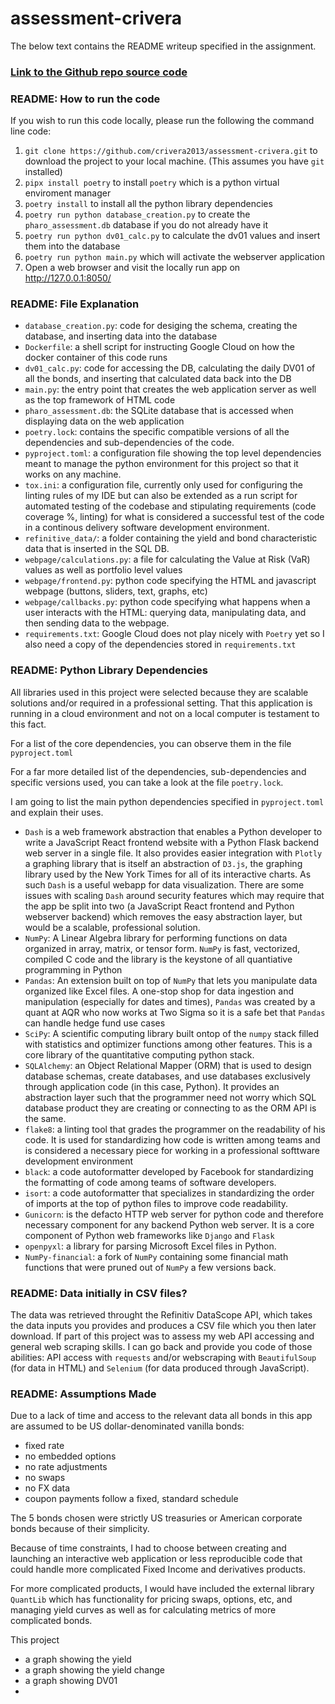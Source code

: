 # assessment-crivera
The below text contains the README writeup specified in the assignment.

### [Link to the Github repo source code](https://github.com/crivera2013/assessment-crivera)


### README: How to run the code

If you wish to run this code locally, please run the following the command line code:


1. `git clone https://github.com/crivera2013/assessment-crivera.git` to download the project to your local machine. (This assumes you have `git` installed)
2. `pipx install poetry` to install `poetry` which is a python virtual enviroment manager
3. `poetry install` to install all the python library dependencies
4. `poetry run python database_creation.py` to create the `pharo_assessment.db` database if you do not already have it
5. `poetry run python dv01_calc.py` to calculate the dv01 values and insert them into the database
6. `poetry run python main.py` which will activate the webserver application
7. Open a web browser and visit the locally run app on http://127.0.0.1:8050/


### README: File Explanation
- `database_creation.py`: code for desiging the schema, creating the database, and inserting data into the database
- `Dockerfile`: a shell script for instructing Google Cloud on how the docker container of this code runs
- `dv01_calc.py`: code for accessing the DB, calculating the daily DV01 of all the bonds, and inserting that calculated data back into the DB
- `main.py`: the entry point that creates the web application server as well as the top framework of HTML code
- `pharo_assessment.db`: the SQLite database that is accessed when displaying data on the web application
- `poetry.lock`: contains the specific compatible versions of all the dependencies and sub-dependencies of the code.
- `pyproject.toml`: a configuration file showing the top level dependencies meant to manage the python environment for this project so that it works on any machine.
- `tox.ini`: a configuration file, currently only used for configuring the linting rules of my IDE but can also be extended as a run script for automated testing of the codebase and stipulating requirements (code coverage %, linting) for what is considered a successful test of the code in a continous delivery software development environment.
- `refinitive_data/`: a folder containing the yield and bond characteristic data that is inserted in the SQL DB.
- `webpage/calculations.py`: a file for calculating the Value at Risk (VaR) values as well as portfolio level values
- `webpage/frontend.py`: python code specifying the HTML and javascript webpage (buttons, sliders, text, graphs, etc)
- `webpage/callbacks.py`: python code specifying what happens when a user interacts with the HTML: querying data, manipulating data, and then sending data to the webpage.
- `requirements.txt`: Google Cloud does not play nicely with `Poetry` yet so I also need a copy of the dependencies stored in `requirements.txt`

### README: Python Library Dependencies

All libraries used in this project were selected because they are scalable solutions and/or required in a professional setting.  That this application is running in a cloud environment and not on a local computer is testament to this fact.

For a list of the core dependencies, you can observe them in the file `pyproject.toml`

For a far more detailed list of the dependencies, sub-dependencies and specific versions used, you can take a look at the file `poetry.lock`.

I am going to list the main python dependencies specified in `pyproject.toml` and explain their uses.

- `Dash` is a web framework abstraction that enables a Python developer to write a JavaScript React frontend website with a Python Flask backend web server in a single file.  It also provides easier integration with `Plotly` a graphing library that is itself an abstraction of `D3.js`, the graphing library used by the New York Times for all of its interactive charts.  As such `Dash` is a useful webapp for data visualization.  There are some issues with scaling `Dash` around security features which may require that the app be split into two (a JavaScript React frontend and Python webserver backend) which removes the easy abstraction layer, but would be a scalable, professional solution.
- `NumPy`: A Linear Algebra library for performing functions on data organized in array, matrix, or tensor form.  `NumPy` is fast, vectorized, compiled C code and the library is the keystone of all quantiative programming in Python
- `Pandas`: An extension built on top of `NumPy` that lets you manipulate data organized like Excel files.  A one-stop shop for data ingestion and manipulation (especially for dates and times), `Pandas` was created by a quant at AQR who now works at Two Sigma so it is a safe bet that `Pandas` can handle hedge fund use cases
- `SciPy`: A scientific computing library built ontop of the `numpy` stack filled with statistics and optimizer functions among other features.  This is a core library of the quantitative computing python stack.
- `SQLAlchemy`: an Object Relational Mapper (ORM) that is used to design database schemas, create databases, and use databases exclusively through application code (in this case, Python).  It provides an abstraction layer such that the programmer need not worry which SQL database product they are creating or connecting to as the ORM API is the same.
- `flake8`: a linting tool that grades the programmer on the readability of his code.  It is used for standardizing how code is written among teams and is considered a necessary piece for working in a professional softtware development environment
- `black`: a code autoformatter developed by Facebook for standardizing the formatting of code among teams of software developers.
- `isort`: a code autoformatter that specializes in standardizing the order of imports at the top of python files to improve code readability.
- `Gunicorn`: is the defacto HTTP web server for python code and therefore necessary component for any backend Python web server.  It is a core component of Python web frameworks like `Django` and `Flask`
- `openpyxl`: a library for parsing Microsoft Excel files in Python.
- `NumPy-financial`: a fork of `NumPy` containing some financial math functions that were pruned out of `NumPy` a few versions back.

### README: Data initially in CSV files?
The data was retrieved throught the Refinitiv DataScope API, which takes the data inputs you provides and produces a CSV file which you then later download. If part of this project was to assess my web API accessing and general web scraping skills.  I can go back and provide you code of those abilities: API access with `requests` and/or webscraping with `BeautifulSoup` (for data in HTML) and `Selenium` (for data produced through JavaScript).

### README: Assumptions Made

Due to a lack of time and access to the relevant data all bonds in this app are assumed to be US dollar-denominated vanilla bonds:
- fixed rate
- no embedded options
- no rate adjustments
- no swaps
- no FX data
- coupon payments follow a fixed, standard schedule

The 5 bonds chosen were strictly US treasuries or American corporate bonds because of their simplicity.

Because of time constraints, I had to choose between creating and launching an interactive web application or less reproducible code that could handle more complicated Fixed Income and derivatives products.

For more complicated products, I would have included the external library `QuantLib` which has functionality for pricing swaps, options, etc, and managing yield curves as well as for calculating metrics of more complicated bonds.

This project

- a graph showing the yield
- a graph showing the yield change
- a graph showing DV01
-